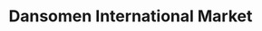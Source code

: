 ---
title: "Dansomen International Market"
url: /manassas-park/dansomen-international-market/
shop: Lebensmittel
---